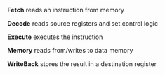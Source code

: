 
**Fetch** reads an instruction from memory

**Decode** reads source registers and set control logic

**Execute** executes the instruction

**Memory** reads from/writes to data memory

**WriteBack** stores the result in a destination register

